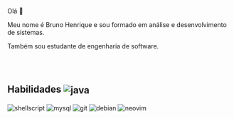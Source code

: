  Olá 👋

 Meu nome é Bruno Henrique e sou formado em análise e desenvolvimento de sistemas.

 Também sou estudante de engenharia de software.


##

<div style="display: inline_block"><br/>

## Habilidades <img align="center" alt="java" src="https://img.shields.io/badge/Java-ED8B00?style=for-the-badge&logo=openjdk&logoColor=white" />

 
 <img align="center" alt="shellscript" src="https://img.shields.io/badge/Shell_Script-121011?style=for-the-badge&logo=gnu-bash&logoColor=white" />
 <img align="center" alt="mysql" src="https://img.shields.io/badge/MySQL-00000F?style=for-the-badge&logo=mysql&logoColor=white" />
 <img align="center" alt="git" src="https://img.shields.io/badge/GIT-E44C30?style=for-the-badge&logo=git&logoColor=white" />
 <img align="center" alt="debian" src="https://img.shields.io/badge/Debian-A81D33?style=for-the-badge&logo=debian&logoColor=white" />
 <img align="center" alt="neovim" src="https://img.shields.io/badge/NeoVim-%2357A143.svg?&style=for-the-badge&logo=neovim&logoColor=white" />

</div>

<!---
brunokilo/brunokilo is a ✨ special ✨ repository because its `README.md` (this file) appears on your GitHub profile.
You can click the Preview link to take a look at your changes.
--->

